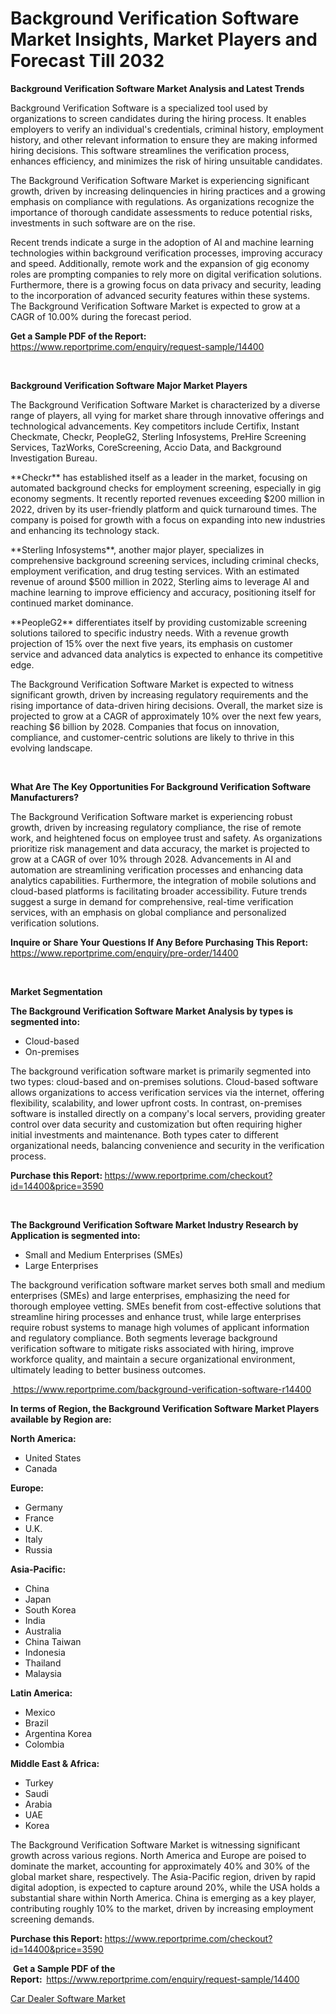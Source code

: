<p><h1>Background Verification Software Market Insights, Market Players and Forecast Till 2032</h1></p><p><strong>Background Verification Software Market Analysis and Latest Trends</strong></p>
<p><p>Background Verification Software is a specialized tool used by organizations to screen candidates during the hiring process. It enables employers to verify an individual's credentials, criminal history, employment history, and other relevant information to ensure they are making informed hiring decisions. This software streamlines the verification process, enhances efficiency, and minimizes the risk of hiring unsuitable candidates.</p><p>The Background Verification Software Market is experiencing significant growth, driven by increasing delinquencies in hiring practices and a growing emphasis on compliance with regulations. As organizations recognize the importance of thorough candidate assessments to reduce potential risks, investments in such software are on the rise.</p><p>Recent trends indicate a surge in the adoption of AI and machine learning technologies within background verification processes, improving accuracy and speed. Additionally, remote work and the expansion of gig economy roles are prompting companies to rely more on digital verification solutions. Furthermore, there is a growing focus on data privacy and security, leading to the incorporation of advanced security features within these systems. The Background Verification Software Market is expected to grow at a CAGR of 10.00% during the forecast period.</p></p>
<p><strong>Get a Sample PDF of the Report:&nbsp;</strong> <a href="https://www.reportprime.com/enquiry/request-sample/14400?utm_campaign=2667&utm_medium=2&utm_source=Github&utm_content=ia&utm_term=20032025&utm_id=background-verification-software">https://www.reportprime.com/enquiry/request-sample/14400</a></p>
<p>&nbsp;</p>
<p><strong>Background Verification Software Major Market Players</strong></p>
<p><p>The Background Verification Software Market is characterized by a diverse range of players, all vying for market share through innovative offerings and technological advancements. Key competitors include Certifix, Instant Checkmate, Checkr, PeopleG2, Sterling Infosystems, PreHire Screening Services, TazWorks, CoreScreening, Accio Data, and Background Investigation Bureau.</p><p>**Checkr** has established itself as a leader in the market, focusing on automated background checks for employment screening, especially in gig economy segments. It recently reported revenues exceeding $200 million in 2022, driven by its user-friendly platform and quick turnaround times. The company is poised for growth with a focus on expanding into new industries and enhancing its technology stack.</p><p>**Sterling Infosystems**, another major player, specializes in comprehensive background screening services, including criminal checks, employment verification, and drug testing services. With an estimated revenue of around $500 million in 2022, Sterling aims to leverage AI and machine learning to improve efficiency and accuracy, positioning itself for continued market dominance.</p><p>**PeopleG2** differentiates itself by providing customizable screening solutions tailored to specific industry needs. With a revenue growth projection of 15% over the next five years, its emphasis on customer service and advanced data analytics is expected to enhance its competitive edge.</p><p>The Background Verification Software Market is expected to witness significant growth, driven by increasing regulatory requirements and the rising importance of data-driven hiring decisions. Overall, the market size is projected to grow at a CAGR of approximately 10% over the next few years, reaching $6 billion by 2028. Companies that focus on innovation, compliance, and customer-centric solutions are likely to thrive in this evolving landscape.</p></p>
<p>&nbsp;</p>
<p><strong>What Are The Key Opportunities For Background Verification Software Manufacturers?</strong></p>
<p><p>The Background Verification Software market is experiencing robust growth, driven by increasing regulatory compliance, the rise of remote work, and heightened focus on employee trust and safety. As organizations prioritize risk management and data accuracy, the market is projected to grow at a CAGR of over 10% through 2028. Advancements in AI and automation are streamlining verification processes and enhancing data analytics capabilities. Furthermore, the integration of mobile solutions and cloud-based platforms is facilitating broader accessibility. Future trends suggest a surge in demand for comprehensive, real-time verification services, with an emphasis on global compliance and personalized verification solutions.</p></p>
<p><strong>Inquire or Share Your Questions If Any Before Purchasing This Report:</strong> <a href="https://www.reportprime.com/enquiry/pre-order/14400?utm_campaign=2667&utm_medium=2&utm_source=Github&utm_content=ia&utm_term=20032025&utm_id=background-verification-software">https://www.reportprime.com/enquiry/pre-order/14400</a></p>
<p>&nbsp;</p>
<p><strong>Market Segmentation</strong></p>
<p><strong>The Background Verification Software Market Analysis by types is segmented into:</strong></p>
<p><ul><li>Cloud-based</li><li>On-premises</li></ul></p>
<p><p>The background verification software market is primarily segmented into two types: cloud-based and on-premises solutions. Cloud-based software allows organizations to access verification services via the internet, offering flexibility, scalability, and lower upfront costs. In contrast, on-premises software is installed directly on a company's local servers, providing greater control over data security and customization but often requiring higher initial investments and maintenance. Both types cater to different organizational needs, balancing convenience and security in the verification process.</p></p>
<p><strong>Purchase this Report:&nbsp;</strong><a href="https://www.reportprime.com/checkout?id=14400&price=3590&utm_campaign=2667&utm_medium=2&utm_source=Github&utm_content=ia&utm_term=20032025&utm_id=background-verification-software">https://www.reportprime.com/checkout?id=14400&price=3590</a></p>
<p>&nbsp;</p>
<p><strong>The Background Verification Software Market Industry Research by Application is segmented into:</strong></p>
<p><ul><li>Small and Medium Enterprises (SMEs)</li><li>Large Enterprises</li></ul></p>
<p><p>The background verification software market serves both small and medium enterprises (SMEs) and large enterprises, emphasizing the need for thorough employee vetting. SMEs benefit from cost-effective solutions that streamline hiring processes and enhance trust, while large enterprises require robust systems to manage high volumes of applicant information and regulatory compliance. Both segments leverage background verification software to mitigate risks associated with hiring, improve workforce quality, and maintain a secure organizational environment, ultimately leading to better business outcomes.</p></p>
<p><a href="https://www.reportprime.com/background-verification-software-r14400?utm_campaign=2667&utm_medium=2&utm_source=Github&utm_content=ia&utm_term=20032025&utm_id=background-verification-software">&nbsp;https://www.reportprime.com/background-verification-software-r14400</a></p>
<p><strong>In terms of Region, the Background Verification Software Market Players available by Region are:</strong></p>
<p>
    <p> <strong> North America: </strong>
        <ul>
            <li>United States</li>
            <li>Canada</li>
        </ul>
        </p> 
    <p> <strong> Europe: </strong>
        <ul>
            <li>Germany</li>
            <li>France</li>
            <li>U.K.</li>
            <li>Italy</li>
            <li>Russia</li>
        </ul>
        </p> 
    <p> <strong> Asia-Pacific: </strong>
        <ul>
            <li>China</li>
            <li>Japan</li>
            <li>South Korea</li>
            <li>India</li>
            <li>Australia</li>
            <li>China Taiwan</li>
            <li>Indonesia</li>
            <li>Thailand</li>
            <li>Malaysia</li>
        </ul>
        </p> 
    <p> <strong> Latin America: </strong>
        <ul>
            <li>Mexico</li>
            <li>Brazil</li>
            <li>Argentina Korea</li>
            <li>Colombia</li>
        </ul>
        </p> 
    <p> <strong> Middle East & Africa: </strong>
        <ul>
            <li>Turkey</li>
            <li>Saudi</li>
            <li>Arabia</li>
            <li>UAE</li>
            <li>Korea</li>
        </ul>
    </p>
    </p>
<p><p>The Background Verification Software Market is witnessing significant growth across various regions. North America and Europe are poised to dominate the market, accounting for approximately 40% and 30% of the global market share, respectively. The Asia-Pacific region, driven by rapid digital adoption, is expected to capture around 20%, while the USA holds a substantial share within North America. China is emerging as a key player, contributing roughly 10% to the market, driven by increasing employment screening demands.</p></p>
<p><strong>Purchase this Report: </strong><a href="https://www.reportprime.com/checkout?id=14400&price=3590&utm_campaign=2667&utm_medium=2&utm_source=Github&utm_content=ia&utm_term=20032025&utm_id=background-verification-software">https://www.reportprime.com/checkout?id=14400&price=3590</a></p>
<p>&nbsp;<strong>Get a Sample PDF of the Report:&nbsp;&nbsp;</strong><a href="https://www.reportprime.com/enquiry/request-sample/14400?utm_campaign=2667&utm_medium=2&utm_source=Github&utm_content=ia&utm_term=20032025&utm_id=background-verification-software">https://www.reportprime.com/enquiry/request-sample/14400</a></p>
<p><strong></strong></p>
<p><p><a href="https://github.com/shirleenfraker87/Market-Research-Report-List-1/blob/main/car-dealer-software-market.md?utm_campaign=2667&utm_medium=2&utm_source=Github&utm_content=ia&utm_term=20032025&utm_id=background-verification-software">Car Dealer Software Market</a></p></p>
